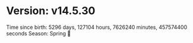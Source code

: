 # Version: v14.5.30
Time since birth: 5296 days, 127104 hours, 7626240 minutes, 457574400 seconds
Season: Spring 🌸
